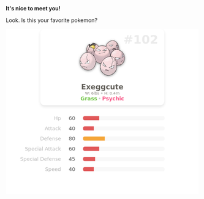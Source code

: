 <h4 style="margin-top: 0; margin-bottom: 0;">It's nice to meet you!</h4>
  <p>Look. Is this your favorite pokemon?</p>
  <a href="https://poke-client.vercel.app/pokemon/exeggcute" target="_blank">
    <img src="pokemon.png" alt="pokemon">
  </a>